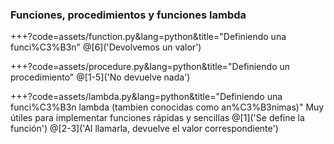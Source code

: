 ### Funciones, procedimientos y funciones lambda

+++?code=assets/function.py&lang=python&title="Definiendo una funci%C3%B3n"
@[6]('Devolvemos un valor')

+++?code=assets/procedure.py&lang=python&title="Definiendo un procedimiento"
@[1-5]('No devuelve nada')

+++?code=assets/lambda.py&lang=python&title="Definiendo una funci%C3%B3n lambda (tambien conocidas como an%C3%B3nimas)"
Muy útiles para implementar funciones rápidas y sencillas
@[1]('Se define la función')
@[2-3]('Al llamarla, devuelve el valor correspondiente')
